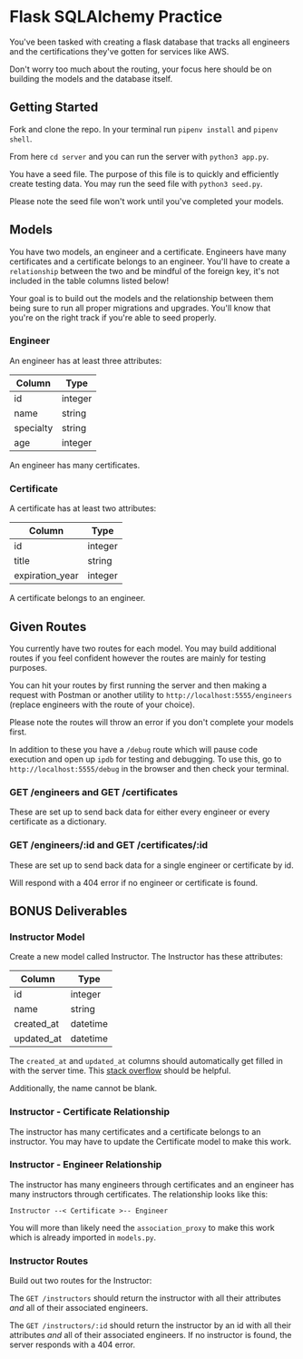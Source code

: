 # Flask SQLAlchemy Practice

You've been tasked with creating a flask database that tracks all engineers and the certifications they've gotten for services like AWS.

Don't worry too much about the routing, your focus here should be on building the models and the database itself.

## Getting Started

Fork and clone the repo. In your terminal run `pipenv install` and `pipenv shell`.

From here `cd server` and you can run the server with `python3 app.py`.

You have a seed file. The purpose of this file is to quickly and efficiently create testing data. You may run the seed file with `python3 seed.py`.

Please note the seed file won't work until you've completed your models.

## Models

You have two models, an engineer and a certificate. Engineers have many certificates and a certificate belongs to an engineer. You'll have to create a `relationship` between the two and be mindful of the foreign key, it's not included in the table columns listed below!

Your goal is to build out the models and the relationship between them being sure to run all proper migrations and upgrades. You'll know that you're on the right track if you're able to seed properly.

### Engineer

An engineer has at least three attributes:

| Column    | Type    |
|-----------|---------|
| id        | integer |
| name      | string  |
| specialty | string  |
| age       | integer |

An engineer has many certificates.

### Certificate

A certificate has at least two attributes:

| Column          | Type     |
|-----------------|----------|
| id              | integer  |
| title           | string   |
| expiration_year | integer  |

A certificate belongs to an engineer.

## Given Routes

You currently have two routes for each model. You may build additional routes if you feel confident however the routes are mainly for testing purposes.

You can hit your routes by first running the server and then making a request with Postman or another utility to `http://localhost:5555/engineers` (replace engineers with the route of your choice).

Please note the routes will throw an error if you don't complete your models first.

In addition to these you have a `/debug` route which will pause code execution and open up `ipdb` for testing and debugging. To use this, go to `http://localhost:5555/debug` in the browser and then check your terminal.

### GET /engineers and GET /certificates

These are set up to send back data for either every engineer or every certificate as a dictionary.

### GET /engineers/:id and GET /certificates/:id

These are set up to send back data for a single engineer or certificate by id.

Will respond with a 404 error if no engineer or certificate is found.

## BONUS Deliverables

### Instructor Model

Create a new model called Instructor. The Instructor has these attributes:

| Column      | Type      |
|-------------|-----------|
| id          | integer   |
| name        | string    |
| created_at  | datetime  |
| updated_at  | datetime  |

The `created_at` and `updated_at` columns should automatically get filled in with the server time. This [stack overflow](https://stackoverflow.com/questions/13370317/sqlalchemy-default-datetime) should be helpful.

Additionally, the name cannot be blank.

### Instructor - Certificate Relationship

The instructor has many certificates and a certificate belongs to an instructor. You may have to update the Certificate model to make this work.

### Instructor - Engineer Relationship

The instructor has many engineers through certificates and an engineer has many instructors through certificates. The relationship looks like this:

```
Instructor --< Certificate >-- Engineer
```

You will more than likely need the  `association_proxy` to make this work which is already imported in `models.py`.

### Instructor Routes

Build out two routes for the Instructor:

The `GET /instructors` should return the instructor with all their attributes *and* all of their associated engineers.

The `GET /instructors/:id` should return the instructor by an id with all their attributes *and* all of their associated engineers. If no instructor is found, the server responds with a 404 error.
